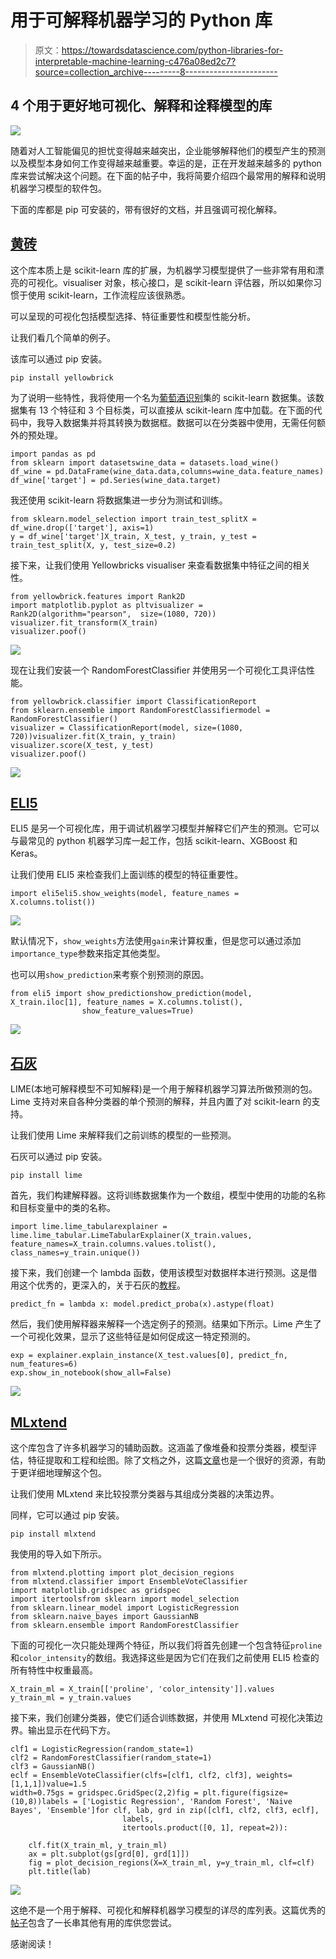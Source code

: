 # 用于可解释机器学习的 Python 库

> 原文：<https://towardsdatascience.com/python-libraries-for-interpretable-machine-learning-c476a08ed2c7?source=collection_archive---------8----------------------->

## 4 个用于更好地可视化、解释和诠释模型的库

![](img/3eade71f71721c5a02027ffc129cab23.png)

随着对人工智能偏见的担忧变得越来越突出，企业能够解释他们的模型产生的预测以及模型本身如何工作变得越来越重要。幸运的是，正在开发越来越多的 python 库来尝试解决这个问题。在下面的帖子中，我将简要介绍四个最常用的解释和说明机器学习模型的软件包。

下面的库都是 pip 可安装的，带有很好的文档，并且强调可视化解释。

## [黄砖](https://www.scikit-yb.org/en/latest/quickstart.html)

这个库本质上是 scikit-learn 库的扩展，为机器学习模型提供了一些非常有用和漂亮的可视化。visualiser 对象，核心接口，是 scikit-learn 评估器，所以如果你习惯于使用 scikit-learn，工作流程应该很熟悉。

可以呈现的可视化包括模型选择、特征重要性和模型性能分析。

让我们看几个简单的例子。

该库可以通过 pip 安装。

```
pip install yellowbrick
```

为了说明一些特性，我将使用一个名为[葡萄酒识别](https://scikit-learn.org/stable/modules/generated/sklearn.datasets.load_wine.html#sklearn.datasets.load_wine)集的 scikit-learn 数据集。该数据集有 13 个特征和 3 个目标类，可以直接从 scikit-learn 库中加载。在下面的代码中，我导入数据集并将其转换为数据框。数据可以在分类器中使用，无需任何额外的预处理。

```
import pandas as pd
from sklearn import datasetswine_data = datasets.load_wine()
df_wine = pd.DataFrame(wine_data.data,columns=wine_data.feature_names)
df_wine['target'] = pd.Series(wine_data.target)
```

我还使用 scikit-learn 将数据集进一步分为测试和训练。

```
from sklearn.model_selection import train_test_splitX = df_wine.drop(['target'], axis=1)
y = df_wine['target']X_train, X_test, y_train, y_test = train_test_split(X, y, test_size=0.2)
```

接下来，让我们使用 Yellowbricks visualiser 来查看数据集中特征之间的相关性。

```
from yellowbrick.features import Rank2D
import matplotlib.pyplot as pltvisualizer = Rank2D(algorithm="pearson",  size=(1080, 720))
visualizer.fit_transform(X_train)
visualizer.poof()
```

![](img/87b7f4a58020311ed3e63d63e9eee390.png)

现在让我们安装一个 RandomForestClassifier 并使用另一个可视化工具评估性能。

```
from yellowbrick.classifier import ClassificationReport
from sklearn.ensemble import RandomForestClassifiermodel =  RandomForestClassifier()
visualizer = ClassificationReport(model, size=(1080, 720))visualizer.fit(X_train, y_train)
visualizer.score(X_test, y_test)
visualizer.poof()
```

![](img/963486652a6c916147bc9158cf3e629c.png)

## [ELI5](https://eli5.readthedocs.io/en/latest/)

ELI5 是另一个可视化库，用于调试机器学习模型并解释它们产生的预测。它可以与最常见的 python 机器学习库一起工作，包括 scikit-learn、XGBoost 和 Keras。

让我们使用 ELI5 来检查我们上面训练的模型的特征重要性。

```
import eli5eli5.show_weights(model, feature_names = X.columns.tolist())
```

![](img/df4dcfb6ed311d47eb82f710c5de40c9.png)

默认情况下，`show_weights`方法使用`gain`来计算权重，但是您可以通过添加`importance_type`参数来指定其他类型。

也可以用`show_prediction`来考察个别预测的原因。

```
from eli5 import show_predictionshow_prediction(model, X_train.iloc[1], feature_names = X.columns.tolist(), 
                show_feature_values=True)
```

![](img/f48530f657ad18298c4fa67f34041596.png)

## [石灰](https://github.com/marcotcr/lime)

LIME(本地可解释模型不可知解释)是一个用于解释机器学习算法所做预测的包。Lime 支持对来自各种分类器的单个预测的解释，并且内置了对 scikit-learn 的支持。

让我们使用 Lime 来解释我们之前训练的模型的一些预测。

石灰可以通过 pip 安装。

```
pip install lime
```

首先，我们构建解释器。这将训练数据集作为一个数组，模型中使用的功能的名称和目标变量中的类的名称。

```
import lime.lime_tabularexplainer = lime.lime_tabular.LimeTabularExplainer(X_train.values,                                            feature_names=X_train.columns.values.tolist(),                                        class_names=y_train.unique())
```

接下来，我们创建一个 lambda 函数，使用该模型对数据样本进行预测。这是借用这个优秀的，更深入的，关于石灰的[教程](https://www.guru99.com/scikit-learn-tutorial.html)。

```
predict_fn = lambda x: model.predict_proba(x).astype(float)
```

然后，我们使用解释器来解释一个选定例子的预测。结果如下所示。Lime 产生了一个可视化效果，显示了这些特征是如何促成这一特定预测的。

```
exp = explainer.explain_instance(X_test.values[0], predict_fn, num_features=6)
exp.show_in_notebook(show_all=False)
```

![](img/e3e7c9c9329b81c0fcfac204358a003f.png)

## [MLxtend](http://rasbt.github.io/mlxtend/)

这个库包含了许多机器学习的辅助函数。这涵盖了像堆叠和投票分类器，模型评估，特征提取和工程和绘图。除了文档之外，这篇[文章](https://sebastianraschka.com/pdf/software/mlxtend-latest.pdf)也是一个很好的资源，有助于更详细地理解这个包。

让我们使用 MLxtend 来比较投票分类器与其组成分类器的决策边界。

同样，它可以通过 pip 安装。

```
pip install mlxtend
```

我使用的导入如下所示。

```
from mlxtend.plotting import plot_decision_regions
from mlxtend.classifier import EnsembleVoteClassifier
import matplotlib.gridspec as gridspec
import itertoolsfrom sklearn import model_selection
from sklearn.linear_model import LogisticRegression
from sklearn.naive_bayes import GaussianNB
from sklearn.ensemble import RandomForestClassifier
```

下面的可视化一次只能处理两个特征，所以我们将首先创建一个包含特征`proline`和`color_intensity`的数组。我选择这些是因为它们在我们之前使用 ELI5 检查的所有特性中权重最高。

```
X_train_ml = X_train[['proline', 'color_intensity']].values
y_train_ml = y_train.values
```

接下来，我们创建分类器，使它们适合训练数据，并使用 MLxtend 可视化决策边界。输出显示在代码下方。

```
clf1 = LogisticRegression(random_state=1)
clf2 = RandomForestClassifier(random_state=1)
clf3 = GaussianNB()
eclf = EnsembleVoteClassifier(clfs=[clf1, clf2, clf3], weights=[1,1,1])value=1.5
width=0.75gs = gridspec.GridSpec(2,2)fig = plt.figure(figsize=(10,8))labels = ['Logistic Regression', 'Random Forest', 'Naive Bayes', 'Ensemble']for clf, lab, grd in zip([clf1, clf2, clf3, eclf],
                         labels,
                         itertools.product([0, 1], repeat=2)):

    clf.fit(X_train_ml, y_train_ml)
    ax = plt.subplot(gs[grd[0], grd[1]])
    fig = plot_decision_regions(X=X_train_ml, y=y_train_ml, clf=clf)
    plt.title(lab)
```

![](img/3eade71f71721c5a02027ffc129cab23.png)

这绝不是一个用于解释、可视化和解释机器学习模型的详尽的库列表。这篇优秀的[帖子](https://skymind.ai/wiki/python-ai)包含了一长串其他有用的库供您尝试。

感谢阅读！